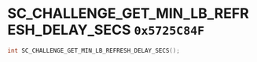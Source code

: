 # SC_CHALLENGE_GET_MIN_LB_REFRESH_DELAY_SECS `0x5725C84F`

```cpp
int SC_CHALLENGE_GET_MIN_LB_REFRESH_DELAY_SECS();
```